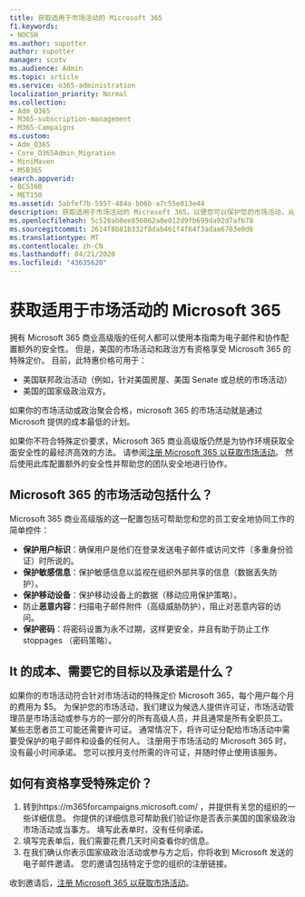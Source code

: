 ```yaml
---
title: 获取适用于市场活动的 Microsoft 365
f1.keywords:
- NOCSH
ms.author: supotter
author: supotter
manager: scotv
ms.audience: Admin
ms.topic: article
ms.service: o365-administration
localization_priority: Normal
ms.collection:
- Adm_O365
- M365-subscription-management
- M365-Campaigns
ms.custom:
- Adm_O365
- Core_O365Admin_Migration
- MiniMaven
- MSB365
search.appverid:
- BCS160
- MET150
ms.assetid: 5abfef7b-5957-484a-b06b-a7c55e013e44
description: 获取适用于市场活动的 Microsoft 365，以便您可以保护您的市场活动，从 cybersecurity 威胁到电子邮件、数据和通信。
ms.openlocfilehash: 5c528ab0ee856062a8e012d9fb699da92d7afb78
ms.sourcegitcommit: 2614f8b81b332f8dab461f4f64f3adaa6703e0d6
ms.translationtype: MT
ms.contentlocale: zh-CN
ms.lasthandoff: 04/21/2020
ms.locfileid: "43635620"
---
```

# <a name="get-microsoft-365-for-campaigns"></a>获取适用于市场活动的 Microsoft 365

拥有 Microsoft 365 商业高级版的任何人都可以使用本指南为电子邮件和协作配置额外的安全性。 但是，美国的市场活动和政治方有资格享受 Microsoft 365 的特殊定价。 目前，此特惠价格可用于：
- 美国联邦政治活动（例如，针对美国房屋、美国 Senate 或总统的市场活动）
- 美国的国家级政治双方。

如果你的市场活动或政治聚会合格，microsoft 365 的市场活动就是通过 Microsoft 提供的成本最低的计划。  

如果你不符合特殊定价要求，Microsoft 365 商业高级版仍然是为协作环境获取全面安全性的最经济高效的方法。 请参阅[注册 Microsoft 365 以获取市场活动](m365-campaigns-sign-up.md)。 然后使用此库配置额外的安全性并帮助您的团队安全地进行协作。 

## <a name="what-does-microsoft-365-for-campaigns-include"></a>Microsoft 365 的市场活动包括什么？
Microsoft 365 商业高级版的这一配置包括可帮助您和您的员工安全地协同工作的简单控件： 
- **保护用户标识**：确保用户是他们在登录发送电子邮件或访问文件（多重身份验证）时所说的。
- **保护敏感信息**：保护敏感信息以监视在组织外部共享的信息（数据丢失防护）。
- **保护移动设备**：保护移动设备上的数据（移动应用保护策略）。
- 防止**恶意内容**：扫描电子邮件附件（高级威胁防护），阻止对恶意内容的访问。
- **保护密码**：将密码设置为永不过期，这样更安全，并且有助于防止工作 stoppages （密码策略）。 


## <a name="what-does-it-cost-who-needs-it-and-what-is-the-commitment"></a>It 的成本、需要它的目标以及承诺是什么？
如果你的市场活动符合针对市场活动的特殊定价 Microsoft 365，每个用户每个月的费用为 $5。 为保护您的市场活动，我们建议为候选人提供许可证，市场活动管理员是市场活动或参与方的一部分的所有高级人员，并且通常是所有全职员工。 某些志愿者员工可能还需要许可证。 通常情况下，将许可证分配给市场活动中需要受保护的电子邮件和设备的任何人。
注册用于市场活动的 Microsoft 365 时，没有最小时间承诺。 您可以按月支付所需的许可证，并随时停止使用该服务。

## <a name="how-do-i-qualify-for-special-pricing"></a>如何有资格享受特殊定价？

1. 转到https://m365forcampaigns.microsoft.com/ ，并提供有关您的组织的一些详细信息。 你提供的详细信息可帮助我们验证你是否表示美国的国家级政治市场活动或当事方。 填写此表单时，没有任何承诺。 
2. 填写完表单后，我们需要花费几天时间查看你的信息。 
3. 在我们确认你表示国家级政治活动或参与方之后，你将收到 Microsoft 发送的电子邮件邀请。 您的邀请包括特定于您的组织的注册链接。 

收到邀请后，[注册 Microsoft 365 以获取市场活动](m365-campaigns-sign-up.md)。


